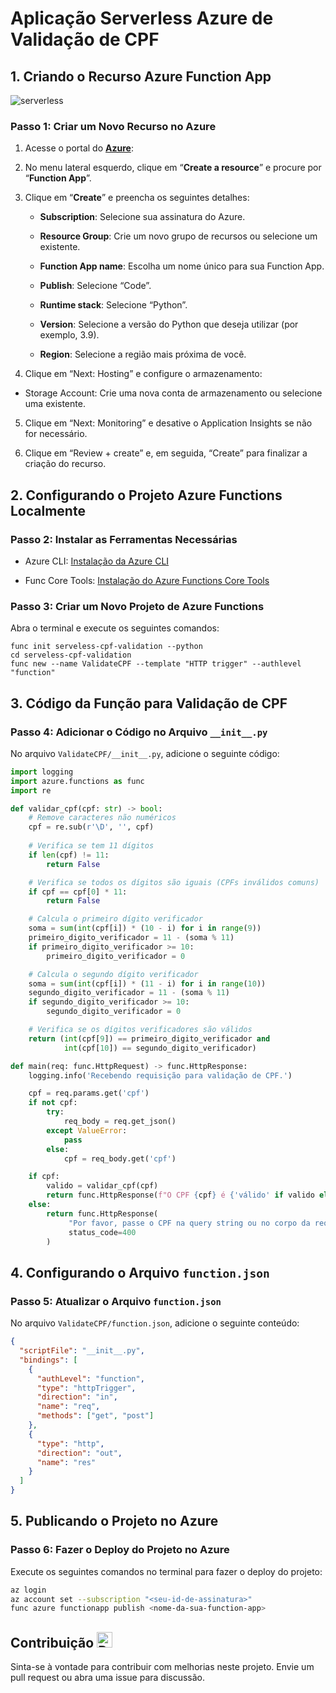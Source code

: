 # Aplicação Serverless Azure de Validação de CPF

## 1. Criando o Recurso Azure Function App

![serverless]()

### Passo 1: Criar um Novo Recurso no Azure

1. Acesse o portal do [**Azure**](https://portal.azure.com/): 

2. No menu lateral esquerdo, clique em “**Create a resource**” e procure por “**Function App**”.

3. Clique em “**Create**” e preencha os seguintes detalhes:

    - **Subscription**: Selecione sua assinatura do Azure.

    - **Resource Group**: Crie um novo grupo de recursos ou selecione um existente.

    - **Function App name**: Escolha um nome único para sua Function App.

    - **Publish**: Selecione “Code”.

    - **Runtime stack**: Selecione “Python”.

    - **Version**: Selecione a versão do Python que deseja utilizar (por exemplo, 3.9).

    - **Region**: Selecione a região mais próxima de você.

4. Clique em “Next: Hosting” e configure o armazenamento:

- Storage Account: Crie uma nova conta de armazenamento ou selecione uma existente.

5. Clique em “Next: Monitoring” e desative o Application Insights se não for necessário.

6. Clique em “Review + create” e, em seguida, “Create” para finalizar a criação do recurso.

## 2. Configurando o Projeto Azure Functions Localmente

### Passo 2: Instalar as Ferramentas Necessárias

- Azure CLI: [Instalação da Azure CLI](https://docs.microsoft.com/cli/azure/install-azure-cli)

- Func Core Tools: [Instalação do Azure Functions Core Tools](https://docs.microsoft.com/azure/azure-functions/functions-run-local)

### Passo 3: Criar um Novo Projeto de Azure Functions

Abra o terminal e execute os seguintes comandos:

~~~Sh
func init serveless-cpf-validation --python
cd serveless-cpf-validation
func new --name ValidateCPF --template "HTTP trigger" --authlevel "function"
~~~

## 3. Código da Função para Validação de CPF

### Passo 4: Adicionar o Código no Arquivo `__init__.py`

No arquivo `ValidateCPF/__init__.py`, adicione o seguinte código:

~~~python
import logging
import azure.functions as func
import re

def validar_cpf(cpf: str) -> bool:
    # Remove caracteres não numéricos
    cpf = re.sub(r'\D', '', cpf)
    
    # Verifica se tem 11 dígitos
    if len(cpf) != 11:
        return False

    # Verifica se todos os dígitos são iguais (CPFs inválidos comuns)
    if cpf == cpf[0] * 11:
        return False

    # Calcula o primeiro dígito verificador
    soma = sum(int(cpf[i]) * (10 - i) for i in range(9))
    primeiro_digito_verificador = 11 - (soma % 11)
    if primeiro_digito_verificador >= 10:
        primeiro_digito_verificador = 0

    # Calcula o segundo dígito verificador
    soma = sum(int(cpf[i]) * (11 - i) for i in range(10))
    segundo_digito_verificador = 11 - (soma % 11)
    if segundo_digito_verificador >= 10:
        segundo_digito_verificador = 0

    # Verifica se os dígitos verificadores são válidos
    return (int(cpf[9]) == primeiro_digito_verificador and
            int(cpf[10]) == segundo_digito_verificador)

def main(req: func.HttpRequest) -> func.HttpResponse:
    logging.info('Recebendo requisição para validação de CPF.')

    cpf = req.params.get('cpf')
    if not cpf:
        try:
            req_body = req.get_json()
        except ValueError:
            pass
        else:
            cpf = req_body.get('cpf')

    if cpf:
        valido = validar_cpf(cpf)
        return func.HttpResponse(f"O CPF {cpf} é {'válido' if valido else 'inválido'}.")
    else:
        return func.HttpResponse(
             "Por favor, passe o CPF na query string ou no corpo da requisição.",
             status_code=400
        )
~~~

## 4. Configurando o Arquivo `function.json`

### Passo 5: Atualizar o Arquivo `function.json`

No arquivo `ValidateCPF/function.json`, adicione o seguinte conteúdo:

~~~json
{
  "scriptFile": "__init__.py",
  "bindings": [
    {
      "authLevel": "function",
      "type": "httpTrigger",
      "direction": "in",
      "name": "req",
      "methods": ["get", "post"]
    },
    {
      "type": "http",
      "direction": "out",
      "name": "res"
    }
  ]
}
~~~

## 5. Publicando o Projeto no Azure

### Passo 6: Fazer o Deploy do Projeto no Azure

Execute os seguintes comandos no terminal para fazer o deploy do projeto:

~~~sh
az login
az account set --subscription "<seu-id-de-assinatura>"
func azure functionapp publish <nome-da-sua-function-app>
~~~

## Contribuição <img src="https://raw.githubusercontent.com/Tarikul-Islam-Anik/Animated-Fluent-Emojis/master/Emojis/Travel%20and%20places/Rocket.png" alt="Rocket" width="25" height="25" />

Sinta-se à vontade para contribuir com melhorias neste projeto. Envie um pull request ou abra uma issue para discussão.


